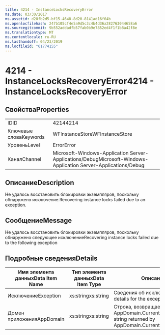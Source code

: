 ```yaml
---
title: 4214 - InstanceLocksRecoveryError
ms.date: 03/30/2017
ms.assetid: d28fb2d5-bf15-4648-8d20-8141ad16f04b
ms.openlocfilehash: 247b105cf4e5a9d5c3c4b4d36a282763044658a6
ms.sourcegitcommit: 9b552addadfb57fab0b9e7852ed4f1f1b8a42f8e
ms.translationtype: MT
ms.contentlocale: ru-RU
ms.lasthandoff: 04/23/2019
ms.locfileid: "61774155"
---
```

# <a name="4214---instancelocksrecoveryerror"></a><span data-ttu-id="c2f09-102">4214 - InstanceLocksRecoveryError</span><span class="sxs-lookup"><span data-stu-id="c2f09-102">4214 - InstanceLocksRecoveryError</span></span>
## <a name="properties"></a><span data-ttu-id="c2f09-103">Свойства</span><span class="sxs-lookup"><span data-stu-id="c2f09-103">Properties</span></span>  
  
|||  
|-|-|  
|<span data-ttu-id="c2f09-104">ID</span><span class="sxs-lookup"><span data-stu-id="c2f09-104">ID</span></span>|<span data-ttu-id="c2f09-105">4214</span><span class="sxs-lookup"><span data-stu-id="c2f09-105">4214</span></span>|  
|<span data-ttu-id="c2f09-106">Ключевые слова</span><span class="sxs-lookup"><span data-stu-id="c2f09-106">Keywords</span></span>|<span data-ttu-id="c2f09-107">WFInstanceStore</span><span class="sxs-lookup"><span data-stu-id="c2f09-107">WFInstanceStore</span></span>|  
|<span data-ttu-id="c2f09-108">Уровень</span><span class="sxs-lookup"><span data-stu-id="c2f09-108">Level</span></span>|<span data-ttu-id="c2f09-109">Error</span><span class="sxs-lookup"><span data-stu-id="c2f09-109">Error</span></span>|  
|<span data-ttu-id="c2f09-110">Канал</span><span class="sxs-lookup"><span data-stu-id="c2f09-110">Channel</span></span>|<span data-ttu-id="c2f09-111">Microsoft-Windows-Application Server-Applications/Debug</span><span class="sxs-lookup"><span data-stu-id="c2f09-111">Microsoft-Windows-Application Server-Applications/Debug</span></span>|  
  
## <a name="description"></a><span data-ttu-id="c2f09-112">Описание</span><span class="sxs-lookup"><span data-stu-id="c2f09-112">Description</span></span>  
 <span data-ttu-id="c2f09-113">Не удалось восстановить блокировки экземпляров, поскольку обнаружено исключение.</span><span class="sxs-lookup"><span data-stu-id="c2f09-113">Recovering instance locks failed due to an exception.</span></span>  
  
## <a name="message"></a><span data-ttu-id="c2f09-114">Сообщение</span><span class="sxs-lookup"><span data-stu-id="c2f09-114">Message</span></span>  
 <span data-ttu-id="c2f09-115">Не удалось восстановить блокировки экземпляров, поскольку обнаружено следующее исключение</span><span class="sxs-lookup"><span data-stu-id="c2f09-115">Recovering instance locks failed due to the following exception</span></span>  
  
## <a name="details"></a><span data-ttu-id="c2f09-116">Подробные сведения</span><span class="sxs-lookup"><span data-stu-id="c2f09-116">Details</span></span>  
  
|<span data-ttu-id="c2f09-117">Имя элемента данных</span><span class="sxs-lookup"><span data-stu-id="c2f09-117">Data Item Name</span></span>|<span data-ttu-id="c2f09-118">Тип элемента данных</span><span class="sxs-lookup"><span data-stu-id="c2f09-118">Data Item Type</span></span>|<span data-ttu-id="c2f09-119">Описание</span><span class="sxs-lookup"><span data-stu-id="c2f09-119">Description</span></span>|  
|--------------------|--------------------|-----------------|  
|<span data-ttu-id="c2f09-120">Исключение</span><span class="sxs-lookup"><span data-stu-id="c2f09-120">Exception</span></span>|<span data-ttu-id="c2f09-121">xs:string</span><span class="sxs-lookup"><span data-stu-id="c2f09-121">xs:string</span></span>|<span data-ttu-id="c2f09-122">Сведения об исключении</span><span class="sxs-lookup"><span data-stu-id="c2f09-122">The exception details for the exception</span></span>|  
|<span data-ttu-id="c2f09-123">Домен приложения</span><span class="sxs-lookup"><span data-stu-id="c2f09-123">AppDomain</span></span>|<span data-ttu-id="c2f09-124">xs:string</span><span class="sxs-lookup"><span data-stu-id="c2f09-124">xs:string</span></span>|<span data-ttu-id="c2f09-125">Строка, возвращаемая AppDomain.CurrentDomain.FriendlyName.</span><span class="sxs-lookup"><span data-stu-id="c2f09-125">The string returned by AppDomain.CurrentDomain.FriendlyName.</span></span>|
